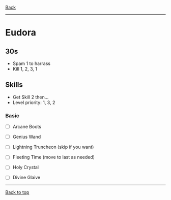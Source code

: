 [Back](../)

----

# Eudora

## 30s
- Spam 1 to harrass
- Kill 1, 2, 3, 1

## Skills
- Get Skill 2 then...
- Level priority: 1, 3, 2

### Basic
- [ ] Arcane Boots
- [ ] Genius Wand
- [ ] Lightning Truncheon (skip if you want)
- [ ] Fleeting Time (move to last as needed)
- [ ] Holy Crystal
- [ ] Divine Glaive


----

[Back to top](./#)
